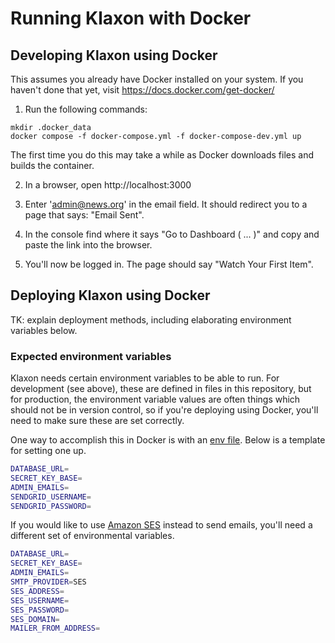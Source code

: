 # Running Klaxon with Docker

## Developing Klaxon using Docker

This assumes you already have Docker installed on your system. If you haven't done that yet, visit https://docs.docker.com/get-docker/

1. Run the following commands:

```
mkdir .docker_data
docker compose -f docker-compose.yml -f docker-compose-dev.yml up
```

The first time you do this may take a while as Docker downloads files and builds the container.

2. In a browser, open http://localhost:3000
 
3. Enter 'admin@news.org' in the email field. It should redirect you to a page that says: "Email Sent".

4. In the console find where it says "Go to Dashboard ( ... )" and copy and paste the link into the browser.

5. You'll now be logged in. The page should say "Watch Your First Item".

## Deploying Klaxon using Docker

TK: explain deployment methods, including elaborating environment variables below.

### Expected environment variables

Klaxon needs certain environment variables to be able to run. For development (see above), these are defined in files in this repository, but for production, the environment variable values are often things which should not be in version control, so if you're deploying using Docker, you'll need to make sure these are set correctly.

One way to accomplish this in Docker is with an [env file](https://docs.docker.com/engine/reference/commandline/run/#set-environment-variables-e-env-env-file). Below is a template for setting one up.

```sh
DATABASE_URL=
SECRET_KEY_BASE=
ADMIN_EMAILS=
SENDGRID_USERNAME=
SENDGRID_PASSWORD=
```

If you would like to use [Amazon SES](https://aws.amazon.com/ses/) instead to send emails, you'll need a different set of environmental variables.

```sh
DATABASE_URL=
SECRET_KEY_BASE=
ADMIN_EMAILS=
SMTP_PROVIDER=SES
SES_ADDRESS=
SES_USERNAME=
SES_PASSWORD=
SES_DOMAIN=
MAILER_FROM_ADDRESS=
```
